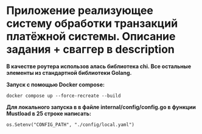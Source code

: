 # Приложение реализующее систему обработки транзакций платёжной системы. Описание задания + сваггер в description
**В качестве роутера использов алась библиотека chi. Все остальные элементы из стандартной библиотеки Golang.**

**Запуск с помощью Docker compose:**
```
docker compose up --force-recreate --build
```

**Для локального запуска в в файле internal/config/config.go в функции Mustload в 25 строке написать:**
```
os.Setenv("CONFIG_PATH", "./config/local.yaml")
```

